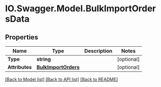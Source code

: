 # IO.Swagger.Model.BulkImportOrdersData
## Properties

Name | Type | Description | Notes
------------ | ------------- | ------------- | -------------
**Type** | **string** |  | [optional] 
**Attributes** | [**BulkImportOrders**](BulkImportOrders.md) |  | [optional] 

[[Back to Model list]](../README.md#documentation-for-models) [[Back to API list]](../README.md#documentation-for-api-endpoints) [[Back to README]](../README.md)

